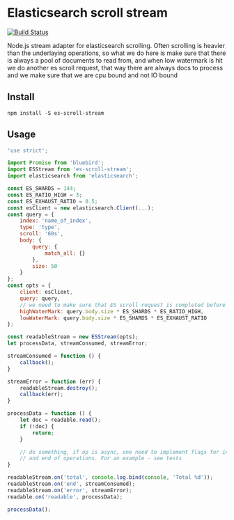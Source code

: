 # Elasticsearch scroll stream

[![Build Status](https://travis-ci.org/AVVS/elasticsearch-scroll-stream.svg?branch=master)](https://travis-ci.org/AVVS/elasticsearch-scroll-stream)

Node.js stream adapter for elasticsearch scrolling. Often scrolling is heavier
than the underlaying operations, so what we do here is make sure that there is always
a pool of documents to read from, and when low watermark is hit we do another es
scroll request, that way there are always docs to process and we make sure that we
are cpu bound and not IO bound

## Install

`npm install -S es-scroll-stream`

## Usage

```js
'use strict';

import Promise from 'bluebird';
import ESStream from 'es-scroll-stream';
import elasticsearch from 'elasticsearch';

const ES_SHARDS = 144;
const ES_RATIO_HIGH = 3;
const ES_EXHAUST_RATIO = 0.5;
const esClient = new elasticsearch.Client(...);
const query = {
    index: 'name_of_index',
    type: 'type',
    scroll: '60s',
    body: {
        query: {
            match_all: {}
        },
        size: 50
    }
};
const opts = {
    client: esClient,
    query: query,
    // we need to make sure that ES scroll request is completed before we exhaust buffers
    highWaterMark: query.body.size * ES_SHARDS * ES_RATIO_HIGH,
    lowWaterMark: query.body.size * ES_SHARDS * ES_EXHAUST_RATIO
};

const readableStream = new ESStream(opts);
let processData, streamConsumed, streamError;

streamConsumed = function () {
    callback();
}

streamError = function (err) {
    readableStream.destroy();
    callback(err);
}

processData = function () {
    let doc = readable.read();
    if (!doc) {
        return;
    }

    // do something, if op is async, one need to implement flags for in-flight requests
    // and end of operations. For an example - see tests
}

readableStream.on('total', console.log.bind(console, 'Total %d'));
readableStream.on('end', streamConsumed);
readableStream.on('error', streamError);
readable.on('readable', processData);

processData();
```
